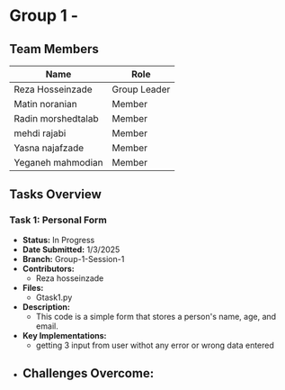 # Group 1 - 

## Team Members
| Name | Role |
|------|------|
| Reza Hosseinzade | Group Leader |
| Matin noranian | Member |
| Radin morshedtalab | Member |
| mehdi rajabi | Member |
| Yasna najafzade | Member |
| Yeganeh mahmodian | Member |

## Tasks Overview

### Task 1: Personal Form
- **Status:** In Progress
- **Date Submitted:** 1/3/2025
- **Branch:** Group-1-Session-1
- **Contributors:**
  - Reza hosseinzade
- **Files:**
  -  Gtask1.py
- **Description:**
  - This code is a simple form that stores a person's name, age, and email.
- **Key Implementations:**
  - getting 3 input from user withot any error or wrong data entered
- **Challenges Overcome:**
  - 
